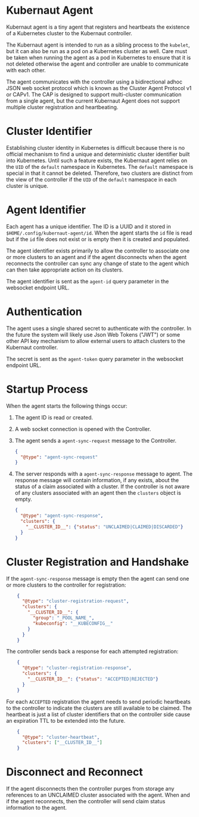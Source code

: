 # Kubernaut Agent

Kubernaut agent is a tiny agent that registers and heartbeats the existence of a Kubernetes cluster to the Kubernaut controller. 

The Kubernaut agent is intended to run as a sibling process to the `kubelet`, but it can also be run as a pod on a Kubernetes cluster as well. Care must be taken when running the agent as a pod in Kubernetes to ensure that it is not deleted otherwise the agent and controller are unable to communicate with each other.

The agent communicates with the controller using a bidirectional adhoc JSON web socket protocol which is known as the Cluster Agent Protocol v1 or CAPv1. The CAP is designed to support multi-cluster communication from a single agent, but the current Kubernaut Agent does not support multiple cluster registration and heartbeating.

# Cluster Identifier

Establishing cluster identity in Kubernetes is difficult because there is no official mechanism to find a unique and deterministic cluster identifier built into Kubernetes. Until such a feature exists, the Kubernaut agent relies on the `UID` of the `default` namespace in Kubernetes. The `default` namespace is special in that it cannot be deleted. Therefore, two clusters are distinct from the view of the controller if the `UID` of the `default` namespace in each cluster is unique.

# Agent Identifier 

Each agent has a unique identifier. The ID is a UUID and it stored in `$HOME/.config/kubernaut-agent/id`. When the agent starts the `id` file is read but if the `id` file does not exist or is empty then it is created and populated.

The agent identifier exists primarily to allow the controller to associate one or more clusters to an agent and if the agent disconnects when the agent reconnects the controller can sync any change of state to the agent which can then take appropriate action on its clusters.

The agent identifier is sent as the `agent-id` query parameter in the websocket endpoint URL. 

# Authentication

The agent uses a single shared secret to authenticate with the controller. In the future the system will likely use Json Web Tokens ("JWT") or some other API key mechanism to allow external users to attach clusters to the Kubernaut controller.

The secret is sent as the `agent-token` query parameter in the websocket endpoint URL.

# Startup Process

When the agent starts the following things occur:

1. The agent ID is read or created.
2. A web socket connection is opened with the Controller.
3. The agent sends a `agent-sync-request` message to the Controller.

    ```json
    {
      "@type": "agent-sync-request"
    }
    ```

4. The server responds with a `agent-sync-response` message to agent. The response message will contain information, if any exists, about the status of a claim associated with a cluster. If the controller is not aware of any clusters associated with an agent then the `clusters` object is empty.

    ```json
    {
      "@type": "agent-sync-response",
      "clusters": {
        "__CLUSTER_ID__": {"status": "UNCLAIMED|CLAIMED|DISCARDED"}
      }
    }
    ```

# Cluster Registration and Handshake

If the `agent-sync-response` message is empty then the agent can send one or more clusters to the controller for registration:

```json
    {
      "@type": "cluster-registration-request",
      "clusters": {
        "__CLUSTER_ID__": {
          "group": "_POOL_NAME_", 
          "kubeconfig": "__KUBECONFIG__"
        }
      }
    }
```

The controller sends back a response for each attempted registration:

```json
    {
      "@type": "cluster-registration-response",
      "clusters": {
        "__CLUSTER_ID__": {"status": "ACCEPTED|REJECTED"}
      }
    }
```

For each `ACCEPTED` registration the agent needs to send periodic heartbeats to the controller to indicate the clusters are still available to be claimed. The heartbeat is just a list of cluster identifiers that on the controller side cause an expiration TTL to be extended into the future.

```json
    {
      "@type": "cluster-heartbeat",
      "clusters": ["__CLUSTER_ID__"]
    }
```

# Disconnect and Reconnect

If the agent disconnects then the controller purges from storage any references to an UNCLAIMED cluster associated with the agent. When and if the agent reconnects, then the controller will send claim status information to the agent.











    
